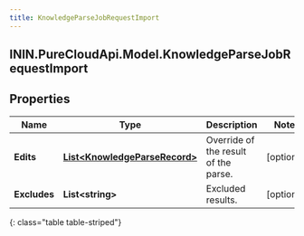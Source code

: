 ```yaml
---
title: KnowledgeParseJobRequestImport
---
```

## ININ.PureCloudApi.Model.KnowledgeParseJobRequestImport

## Properties

|Name | Type | Description | Notes|
|------------ | ------------- | ------------- | -------------|
| **Edits** | [**List&lt;KnowledgeParseRecord&gt;**](KnowledgeParseRecord.html) | Override of the result of the parse. | [optional] |
| **Excludes** | **List&lt;string&gt;** | Excluded results. | [optional] |
{: class="table table-striped"}


